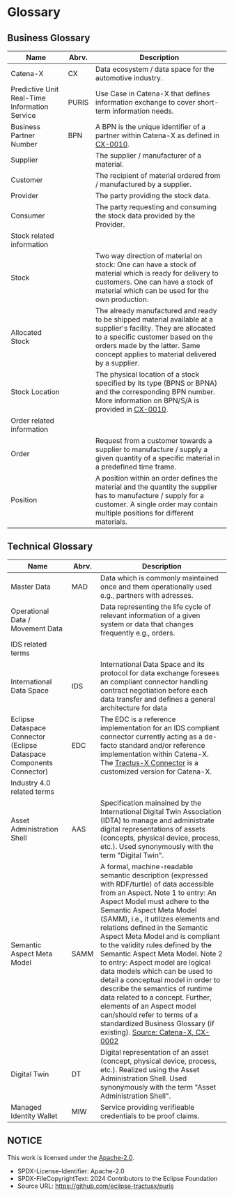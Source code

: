 # Glossary

## Business Glossary

| Name                                          | Abrv. | Description                                                                                                                                                                                                                               |
| --------------------------------------------- | ----- | ----------------------------------------------------------------------------------------------------------------------------------------------------------------------------------------------------------------------------------------- |
| Catena-X                                      | CX    | Data ecosystem / data space for the automotive industry.                                                                                                                                                                                  |
| Predictive Unit Real-Time Information Service | PURIS | Use Case in Catena-X that defines information exchange to cover short-term information needs.                                                                                                                                             |
| Business Partner Number                       | BPN   | A BPN is the unique identifier of a partner within Catena-X as defined in [CX-0010](https://catena-x.net/de/standard-library).                                                                                                            |
| Supplier                                      |       | The supplier / manufacturer of a material.                                                                                                                                                                                                |
| Customer                                      |       | The recipient of material ordered from / manufactured by a supplier.                                                                                                                                                                      |
| Provider                                      |       | The party providing the stock data.                                                                                                                                                                                                       |
| Consumer                                      |       | The party requesting and consuming the stock data provided by the Provider.                                                                                                                                                               |
| Stock related information                     |       |                                                                                                                                                                                                                                           |
| Stock                                         |       | Two way direction of material on stock: One can have a stock of material which is ready for delivery to customers. One can have a stock of material which can be used for the own production.                                             |
| Allocated Stock                               |       | The already manufactured and ready to be shipped material available at a supplier's facility. They are allocated to a specific customer based on the orders made by the latter. Same concept applies to material delivered by a supplier. |
| Stock Location                                |       | The physical location of a stock specified by its type (BPNS or BPNA) and the corresponding BPN number. More information on BPN/S/A is provided in [CX-0010](https://catena-x.net/de/standard-library).                                   |
| Order related information                     |       |                                                                                                                                                                                                                                           |
| Order                                         |       | Request from a customer towards a supplier to manufacture / supply a given quantity of a specific material in a predefined time frame.                                                                                                    |
| Position                                      |       | A position within an order defines the material and the quantity the supplier has to manufacture / supply for a customer. A single order may contain multiple positions for different materials.                                          |

## Technical Glossary

| Name                                                                 | Abrv. | Description                                                                                                                                                                                                                                                                                                                                                                                                                                                                                                                                                                                                                                                                                                                                      |
| -------------------------------------------------------------------- | ----- | ------------------------------------------------------------------------------------------------------------------------------------------------------------------------------------------------------------------------------------------------------------------------------------------------------------------------------------------------------------------------------------------------------------------------------------------------------------------------------------------------------------------------------------------------------------------------------------------------------------------------------------------------------------------------------------------------------------------------------------------------ |
| Master Data                                                          | MAD   | Data which is commonly maintained once and them operationally used e.g., partners with adresses.                                                                                                                                                                                                                                                                                                                                                                                                                                                                                                                                                                                                                                                 |
| Operational Data / Movement Data                                     |       | Data representing the life cycle of relevant information of a given system or data that changes frequently e.g., orders.                                                                                                                                                                                                                                                                                                                                                                                                                                                                                                                                                                                                                         |
| IDS related terms                                                    |       |                                                                                                                                                                                                                                                                                                                                                                                                                                                                                                                                                                                                                                                                                                                                                  |
| International Data Space                                             | IDS   | International Data Space and its protocol for data exchange foresees an compliant connector handling contract negotiation before each data transfer and defines a general architecture for data                                                                                                                                                                                                                                                                                                                                                                                                                                                                                                                                                  |
| Eclipse Dataspace Connector (Eclipse Dataspace Components Connector) | EDC   | The EDC is a reference implementation for an IDS compliant connector currently acting as a de-facto standard and/or reference implementation within Catena-X. The [Tractus-X Connector](https://github.com/eclipse-tractusx/tractusx-edc) is a customized version for Catena-X.                                                                                                                                                                                                                                                                                                                                                                                                                                                                  |
| Industry 4.0 related terms                                           |       |                                                                                                                                                                                                                                                                                                                                                                                                                                                                                                                                                                                                                                                                                                                                                  |
| Asset Administration Shell                                           | AAS   | Specification mainained by the International Digital Twin Association (IDTA) to manage and administrate digital representations of assets (concepts, physical device, process, etc.). Used synonymously with the term "Digital Twin".                                                                                                                                                                                                                                                                                                                                                                                                                                                                                                            |
| Semantic Aspect Meta Model                                           | SAMM  | A formal, machine-readable semantic description (expressed with RDF/turtle) of data accessible from an Aspect. Note 1 to entry: An Aspect Model must adhere to the Semantic Aspect Meta Model (SAMM), i.e., it utilizes elements and relations defined in the Semantic Aspect Meta Model and is compliant to the validity rules defined by the Semantic Aspect Meta Model. Note 2 to entry: Aspect model are logical data models which can be used to detail a conceptual model in order to describe the semantics of runtime data related to a concept. Further, elements of an Aspect model can/should refer to terms of a standardized Business Glossary (if existing). [Source: Catena-X, CX-0002](https://catena-x.net/de/standard-library) |
| Digital Twin                                                         | DT    | Digital representation of an asset (concept, physical device, process, etc.). Realized using the Asset Administration Shell. Used synonymously with the term "Asset Administration Shell".                                                                                                                                                                                                                                                                                                                                                                                                                                                                                                                                                       |
| Managed Identity Wallet                                              | MIW   | Service providing verifieable credentials to be proof claims.                                                                                                                                                                                                                                                                                                                                                                                                                                                                                                                                                                                                                                                                                    |

## NOTICE

This work is licensed under the [Apache-2.0](https://www.apache.org/licenses/LICENSE-2.0).

- SPDX-License-Identifier: Apache-2.0
- SPDX-FileCopyrightText: 2024 Contributors to the Eclipse Foundation
- Source URL: https://github.com/eclipse-tractusx/puris
